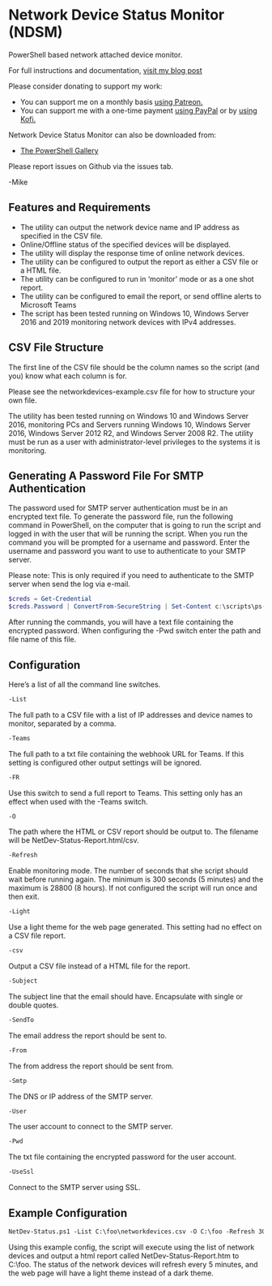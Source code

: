 # Network Device Status Monitor (NDSM)

PowerShell based network attached device monitor.

For full instructions and documentation, [visit my blog post](https://gal.vin/posts/network-device-status)

Please consider donating to support my work:

* You can support me on a monthly basis [using Patreon.](https://www.patreon.com/mikegalvin)
* You can support me with a one-time payment [using PayPal](https://www.paypal.me/digressive) or by [using Kofi.](https://ko-fi.com/mikegalvin)

Network Device Status Monitor can also be downloaded from:

* [The PowerShell Gallery](https://www.powershellgallery.com/packages/NetDev-Status)

Please report issues on Github via the issues tab.

-Mike

## Features and Requirements

* The utility can output the network device name and IP address as specified in the CSV file.
* Online/Offline status of the specified devices will be displayed.
* The utility will display the response time of online network devices.
* The utility can be configured to output the report as either a CSV file or a HTML file.
* The utility can be configured to run in ‘monitor’ mode or as a one shot report.
* The utility can be configured to email the report, or send offline alerts to Microsoft Teams
* The script has been tested running on Windows 10, Windows Server 2016 and 2019 monitoring network devices with IPv4 addresses.

## CSV File Structure

The first line of the CSV file should be the column names so the script (and you) know what each column is for.

Please see the networkdevices-example.csv file for how to structure your own file.

The utility has been tested running on Windows 10 and Windows Server 2016, monitoring PCs and Servers running Windows 10, Windows Server 2016, Windows Server 2012 R2, and Windows Server 2008 R2. The utility must be run as a user with administrator-level privileges to the systems it is monitoring.

## Generating A Password File For SMTP Authentication

The password used for SMTP server authentication must be in an encrypted text file. To generate the password file, run the following command in PowerShell, on the computer that is going to run the script and logged in with the user that will be running the script. When you run the command you will be prompted for a username and password. Enter the username and password you want to use to authenticate to your SMTP server.

Please note: This is only required if you need to authenticate to the SMTP server when send the log via e-mail.

``` powershell
$creds = Get-Credential
$creds.Password | ConvertFrom-SecureString | Set-Content c:\scripts\ps-script-pwd.txt
```

After running the commands, you will have a text file containing the encrypted password. When configuring the -Pwd switch enter the path and file name of this file.

## Configuration

Here’s a list of all the command line switches.

``` txt
-List
```

The full path to a CSV file with a list of IP addresses and device names to monitor, separated by a comma.

``` txt
-Teams
```

The full path to a txt file containing the webhook URL for Teams. If this setting is configured other output settings will be ignored.

``` txt
-FR
```

Use this switch to send a full report to Teams. This setting only has an effect when used with the -Teams switch.

``` txt
-O
```

The path where the HTML or CSV report should be output to. The filename will be NetDev-Status-Report.html/csv.

``` txt
-Refresh
```

Enable monitoring mode. The number of seconds that she script should wait before running again. The minimum is 300 seconds (5 minutes)
and the maximum is 28800 (8 hours). If not configured the script will run once and then exit.

``` txt
-Light
```

Use a light theme for the web page generated. This setting had no effect on a CSV file report.

``` txt
-csv
```

Output a CSV file instead of a HTML file for the report.

``` txt
-Subject
```

The subject line that the email should have. Encapsulate with single or double quotes.

``` txt
-SendTo
```

The email address the report should be sent to.

``` txt
-From
```

The from address the report should be sent from.

``` txt
-Smtp
```

The DNS or IP address of the SMTP server.

``` txt
-User
```

The user account to connect to the SMTP server.

``` txt
-Pwd
```

The txt file containing the encrypted password for the user account.

``` txt
-UseSsl
```

Connect to the SMTP server using SSL.

## Example Configuration

``` txt
NetDev-Status.ps1 -List C:\foo\networkdevices.csv -O C:\foo -Refresh 300 -Light
```

Using this example config, the script will execute using the list of network devices and output a html report called NetDev-Status-Report.htm to C:\foo. The status of the network devices will refresh every 5 minutes, and the web page will have a light theme instead of a dark theme.
